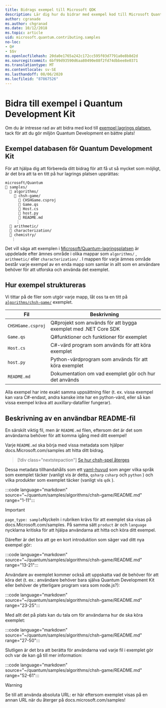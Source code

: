 ```yaml
---
title: Bidrags exempel till Microsoft QDK
description: Lär dig hur du bidrar med exempel kod till Microsoft Quantum Development Kit (QDK).
author: cgranade
ms.author: chgranad
ms.date: 10/12/2018
ms.topic: article
uid: microsoft.quantum.contributing.samples
no-loc:
- Q#
- $$v
ms.openlocfilehash: 20da0e1765a242c172cc595f03d7791a0e8b8d2d
ms.sourcegitcommit: 6bf99d93590d6aa80490e88f2fd74dbbee8e0371
ms.translationtype: MT
ms.contentlocale: sv-SE
ms.lasthandoff: 08/06/2020
ms.locfileid: "87867526"
---
```

# <a name="contributing-samples-to-the-quantum-development-kit"></a>Bidra till exempel i Quantum Development Kit

Om du är intresse rad av att bidra med kod till [exempel lagrings platsen](https://github.com/Microsoft/Quantum), tack för att du gör miljön Quantum Development en bättre plats!

## <a name="the-quantum-development-kit-samples-repository"></a>Exempel databasen för Quantum Development Kit

För att hjälpa dig att förbereda ditt bidrag för att få ut så mycket som möjligt, är det bra att ta en titt på hur lagrings platsen upprättas:

```plaintext
microsoft/Quantum
📁 samples/
  📁 algorithms/
    📁 chsh-game/
      📝 CHSHGame.csproj
      📝 Game.qs
      📝 Host.cs
      📝 host.py
      📝 README.md
     ⋮
  📁 arithmetic/
  📁 characterization/
  📁 chemistry/
   ⋮
```

Det vill säga att exemplen i [Microsoft/Quantum-lagringsplatsen](https://github.com/microsoft/Quantum) är uppdelade efter ämnes område i olika mappar som `algorithms/` , `arithmetic/` eller `characterization/` .
I mappen för varje ämnes område består varje exempel av en enda mapp som samlar in allt som en användare behöver för att utforska och använda det exemplet.

## <a name="how-samples-are-structured"></a>Hur exempel struktureras

Vi tittar på de filer som utgör varje mapp, låt oss ta en titt på [`algorithms/chsh-game/`](https://github.com/microsoft/Quantum/tree/master/samples/algorithms/chsh-game) exemplet.

| Fil              | Beskrivning                                                |
|-------------------|------------------------------------------------------------|
| `CHSHGame.csproj` | Q#projekt som används för att bygga exemplet med .NET Core SDK |
| `Game.qs`         | Q#funktioner och funktioner för exemplet                 |
| `Host.cs`         | C#-värd program som används för att köra exemplet                     |
| `host.py`         | Python-värdprogram som används för att köra exemplet                 |
| `README.md`       | Dokumentation om vad exemplet gör och hur det används    |

Alla exempel har inte exakt samma uppsättning filer (t. ex. vissa exempel kan vara C#-endast, andra kanske inte har en python-värd, eller så kan vissa exempel kräva att auxillary-datafiler fungerar).

## <a name="anatomy-of-a-helpful-readme-file"></a>Beskrivning av en användbar README-fil

En särskilt viktig fil, men är `README.md` filen, eftersom det är det som användarna behöver för att komma igång med ditt exempel!

Varje `README.md` ska börja med vissa metadata som hjälper docs.Microsoft.com/samples att hitta ditt bidrag.

> [!div class="nextstepaction"]
> [Se hur chsh-spel återges](https://docs.microsoft.com/samples/microsoft/quantum/validating-quantum-mechanics/)

Dessa metadata tillhandahålls som ett [yaml-huvud](https://dotnet.github.io/docfx/spec/docfx_flavored_markdown.html#yaml-header) som anger vilka språk som exemplet täcker (vanligt vis är detta, `qsharp` `csharp` och `python` ) och vilka produkter som exemplet täcker (vanligt vis `qdk` ).

:::code language="markdown" source="~/quantum/samples/algorithms/chsh-game/README.md" range="1-11":::

> [!IMPORTANT]
> `page_type: sample`Nyckeln i rubriken krävs för att exemplet ska visas på docs.Microsoft.com/samples.
> På samma sätt `product` är och `language` nycklarna kritiska för att hjälpa användarna att hitta och köra ditt exempel.

Därefter är det bra att ge en kort introduktion som säger vad ditt nya exempel gör:

:::code language="markdown" source="~/quantum/samples/algorithms/chsh-game/README.md" range="13-21":::

Användare av exemplet kommer också att uppskatta vad de behöver för att köra det (t. ex.: användare behöver bara själva Quantum Development Kit eller behöver de ytterligare program vara som node.js?):

:::code language="markdown" source="~/quantum/samples/algorithms/chsh-game/README.md" range="23-25":::

Med allt det på plats kan du tala om för användarna hur de ska köra exemplet:

:::code language="markdown" source="~/quantum/samples/algorithms/chsh-game/README.md" range="27-50":::

Slutligen är det bra att berätta för användarna vad varje fil i exemplet gör och var de kan gå till mer information:

:::code language="markdown" source="~/quantum/samples/algorithms/chsh-game/README.md" range="52-61":::

> [!WARNING]
> Se till att använda absoluta URL: er här eftersom exemplet visas på en annan URL när du återger på docs.microsoft.com/samples!
